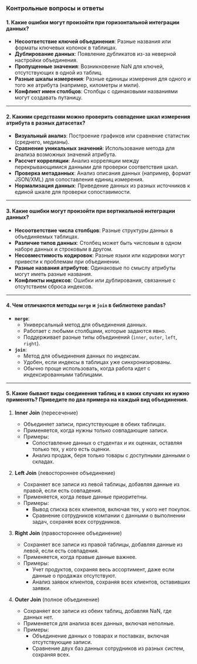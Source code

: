 ### Контрольные вопросы и ответы

#### 1. Какие ошибки могут произойти при горизонтальной интеграции данных?
- **Несоответствие ключей объединения**: Разные названия или форматы ключевых колонок в таблицах.
- **Дублирование данных**: Появление дубликатов из-за неверной настройки объединения.
- **Пропущенные значения**: Возникновение NaN для ключей, отсутствующих в одной из таблиц.
- **Разные шкалы измерения**: Разные единицы измерения для одного и того же атрибута (например, километры и мили).
- **Конфликт имен столбцов**: Столбцы с одинаковыми названиями могут создавать путаницу.

---

#### 2. Какими средствами можно проверить совпадение шкал измерения атрибута в разных датасетах?
- **Визуальный анализ**: Построение графиков или сравнение статистик (среднего, медианы).
- **Сравнение уникальных значений**: Использование метода для анализа возможных значений атрибута.
- **Рассчет корреляции**: Анализ корреляции между перекрывающимися данными для проверки соответствия шкал.
- **Проверка метаданных**: Анализ описания данных (например, формат JSON/XML) для сопоставления единиц измерения.
- **Нормализация данных**: Приведение данных из разных источников к единой шкале для проверки сопоставимости.

---

#### 3. Какие ошибки могут произойти при вертикальной интеграции данных?
- **Несоответствие числа столбцов**: Разные структуры данных в объединяемых таблицах.
- **Различие типов данных**: Столбец может быть числовым в одном наборе данных и строковым в другом.
- **Несовместимость кодировок**: Разные языки или кодировки могут привести к проблемам при объединении.
- **Разные названия атрибутов**: Одинаковые по смыслу атрибуты могут иметь разные названия.
- **Конфликты индексов**: Ошибки или дублирования, связанные с отсутствием сброса индексов.

---

#### 4. Чем отличаются методы `merge` и `join` в библиотеке pandas?
- **`merge`**:
  - Универсальный метод для объединения данных.
  - Работает с любыми столбцами, которые задаются явно.
  - Поддерживает разные типы объединений (`inner`, `outer`, `left`, `right`).
- **`join`**:
  - Метод для объединения данных по индексам.
  - Удобен, если индексы в таблицах уже синхронизированы.
  - Обычно проще использовать, когда работа идет с индексированными таблицами.

---

#### 5. Какие бывают виды соединения таблиц и в каких случаях их нужно применять? Приведите по два примера на каждый вид объединения.

1. **Inner Join** (пересечение)
   - Объединяет записи, присутствующие в обеих таблицах.
   - Применяется, когда нужны только совпадающие записи.
   - Примеры:
     - Сопоставление данных о студентах и их оценках, оставляя только тех, у кого есть оценки.
     - Анализ продаж, беря только товары с доступными данными о складах.

2. **Left Join** (левостороннее объединение)
   - Сохраняет все записи из левой таблицы, добавляя данные из правой, если есть совпадения.
   - Применяется, когда левые данные приоритетны.
   - Примеры:
     - Вывод списка всех клиентов, включая тех, у кого нет покупок.
     - Сравнение сотрудников компании с данными о выполнении задач, сохраняя всех сотрудников.

3. **Right Join** (правостороннее объединение)
   - Сохраняет все записи из правой таблицы, добавляя данные из левой, если есть совпадения.
   - Применяется, когда правые данные важнее.
   - Примеры:
     - Учет продуктов, сохраняя весь ассортимент, даже если данные о продажах отсутствуют.
     - Анализ заявок клиентов, сохраняя всех клиентов, оставивших заявки.

4. **Outer Join** (полное объединение)
   - Сохраняет все записи из обеих таблиц, добавляя NaN, где данных нет.
   - Применяется для анализа всех данных, включая неполные.
   - Примеры:
     - Объединение данных о товарах и поставках, включая отсутствующие записи.
     - Сравнение двух баз данных сотрудников из разных систем, сохраняя всех.
